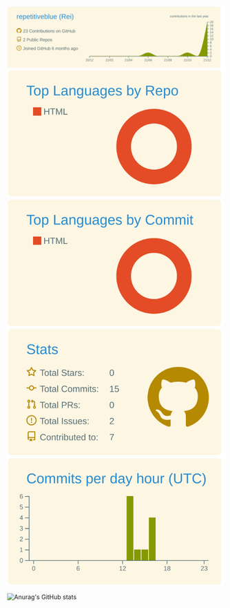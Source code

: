 <img src='https://raw.githubusercontent.com/repetitiveblue/repetitiveblue/master/profile-summary-card-output/solarized/0-profile-details.svg'>
<img src='https://raw.githubusercontent.com/repetitiveblue/repetitiveblue/master/profile-summary-card-output/solarized/1-repos-per-language.svg'><img src='https://raw.githubusercontent.com/repetitiveblue/repetitiveblue/master/profile-summary-card-output/solarized/2-most-commit-language.svg'><img src='https://raw.githubusercontent.com/repetitiveblue/repetitiveblue/master/profile-summary-card-output/solarized/3-stats.svg'><img src='https://raw.githubusercontent.com/repetitiveblue/repetitiveblue/master/profile-summary-card-output/solarized/4-productive-time.svg'>

![Anurag's GitHub stats](https://github-readme-stats.vercel.app/api?username=repetitiveblue&theme=vue&show_icons=true)
